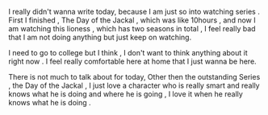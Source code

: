I really didn't wanna write today, because I am just so into watching series . First I finished , The Day of the Jackal , which was like 10hours , and now I am watching this lioness , which has two seasons in total , I feel really bad that I am not doing anything but just keep on watching. 

I need to go to college but I think , I don't want to think anything about it right now .
I feel really comfortable here at home that I just wanna be here.

There is not much to talk about for today, Other then the outstanding Series , the Day of the Jackal , I just love a character who is really smart and really knows what he is doing and where he is going , I love it when he really knows what he is doing .
 